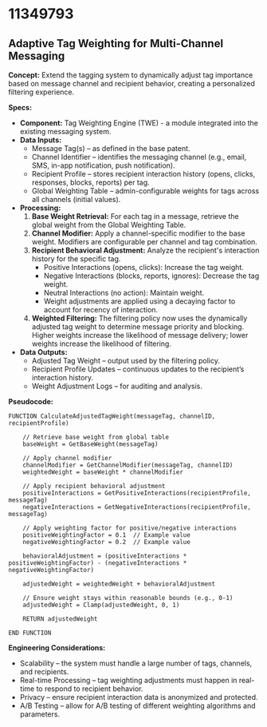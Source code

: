 # 11349793

## Adaptive Tag Weighting for Multi-Channel Messaging

**Concept:** Extend the tagging system to dynamically adjust tag importance based on message channel and recipient behavior, creating a personalized filtering experience.

**Specs:**

*   **Component:** Tag Weighting Engine (TWE) - a module integrated into the existing messaging system.
*   **Data Inputs:**
    *   Message Tag(s) – as defined in the base patent.
    *   Channel Identifier – identifies the messaging channel (e.g., email, SMS, in-app notification, push notification).
    *   Recipient Profile – stores recipient interaction history (opens, clicks, responses, blocks, reports) per tag.
    *   Global Weighting Table – admin-configurable weights for tags across all channels (initial values).
*   **Processing:**
    1.  **Base Weight Retrieval:**  For each tag in a message, retrieve the global weight from the Global Weighting Table.
    2.  **Channel Modifier:** Apply a channel-specific modifier to the base weight. Modifiers are configurable per channel and tag combination.
    3.  **Recipient Behavioral Adjustment:** Analyze the recipient's interaction history for the specific tag.
        *   Positive Interactions (opens, clicks): Increase the tag weight.
        *   Negative Interactions (blocks, reports, ignores): Decrease the tag weight.
        *   Neutral Interactions (no action): Maintain weight.
        *   Weight adjustments are applied using a decaying factor to account for recency of interaction.
    4.  **Weighted Filtering:** The filtering policy now uses the dynamically adjusted tag weight to determine message priority and blocking. Higher weights increase the likelihood of message delivery; lower weights increase the likelihood of filtering.
*   **Data Outputs:**
    *   Adjusted Tag Weight – output used by the filtering policy.
    *   Recipient Profile Updates – continuous updates to the recipient’s interaction history.
    *   Weight Adjustment Logs – for auditing and analysis.

**Pseudocode:**

```
FUNCTION CalculateAdjustedTagWeight(messageTag, channelID, recipientProfile)

    // Retrieve base weight from global table
    baseWeight = GetBaseWeight(messageTag)

    // Apply channel modifier
    channelModifier = GetChannelModifier(messageTag, channelID)
    weightedWeight = baseWeight * channelModifier

    // Apply recipient behavioral adjustment
    positiveInteractions = GetPositiveInteractions(recipientProfile, messageTag)
    negativeInteractions = GetNegativeInteractions(recipientProfile, messageTag)

    // Apply weighting factor for positive/negative interactions
    positiveWeightingFactor = 0.1  // Example value
    negativeWeightingFactor = 0.2  // Example value

    behavioralAdjustment = (positiveInteractions * positiveWeightingFactor) - (negativeInteractions * negativeWeightingFactor)

    adjustedWeight = weightedWeight + behavioralAdjustment

    // Ensure weight stays within reasonable bounds (e.g., 0-1)
    adjustedWeight = Clamp(adjustedWeight, 0, 1)

    RETURN adjustedWeight

END FUNCTION
```

**Engineering Considerations:**

*   Scalability – the system must handle a large number of tags, channels, and recipients.
*   Real-time Processing – tag weighting adjustments must happen in real-time to respond to recipient behavior.
*   Privacy – ensure recipient interaction data is anonymized and protected.
*   A/B Testing – allow for A/B testing of different weighting algorithms and parameters.